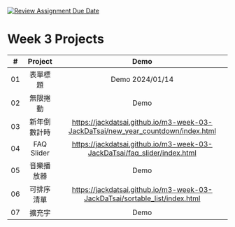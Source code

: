 [![Review Assignment Due Date](https://classroom.github.com/assets/deadline-readme-button-24ddc0f5d75046c5622901739e7c5dd533143b0c8e959d652212380cedb1ea36.svg)](https://classroom.github.com/a/k2L2x6nl)

# Week 3 Projects

| #  |  Project   |                                       Demo                                       |
|:--:|:----------:|:--------------------------------------------------------------------------------:|
| 01 |    表單標題    |                                 Demo 2024/01/14                                  |
| 02 |    無限捲動    |                                       Demo                                       |
| 03 |   新年倒數計時   | https://jackdatsai.github.io/m3-week-03-JackDaTsai/new_year_countdown/index.html |
| 04 | FAQ Slider |     https://jackdatsai.github.io/m3-week-03-JackDaTsai/faq_slider/index.html     |
| 05 |   音樂播放器    |                                       Demo                                       |
| 06 |   可排序清單    |   https://jackdatsai.github.io/m3-week-03-JackDaTsai/sortable_list/index.html    |
| 07 |    擴充字     |                                       Demo                                       |